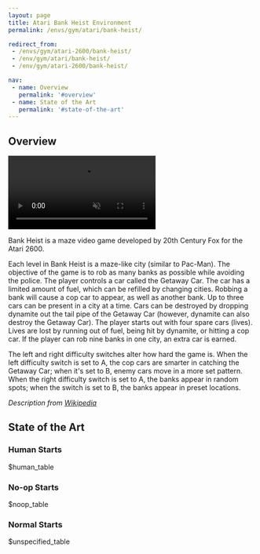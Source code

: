 ```yaml
---
layout: page
title: Atari Bank Heist Environment
permalink: /envs/gym/atari/bank-heist/

redirect_from:
 - /envs/gym/atari-2600/bank-heist/
 - /env/gym/atari/bank-heist/
 - /env/gym/atari-2600/bank-heist/

nav:
 - name: Overview
   permalink: '#overview'
 - name: State of the Art
   permalink: '#state-of-the-art'
---
```



## Overview

<video autoplay muted loop controls>
  <source src="{{ 'assets/_pages/envs/gym/atari/bank-heist.mp4' | absolute_url }}" type="video/mp4">
</video>

Bank Heist is a maze video game developed by 20th Century Fox for the Atari 2600.

Each level in Bank Heist is a maze-like city (similar to Pac-Man). The objective of the game is to rob as many banks as possible while avoiding the police. The player controls a car called the Getaway Car. The car has a limited amount of fuel, which can be refilled by changing cities. Robbing a bank will cause a cop car to appear, as well as another bank. Up to three cars can be present in a city at a time. Cars can be destroyed by dropping dynamite out the tail pipe of the Getaway Car (however, dynamite can also destroy the Getaway Car). The player starts out with four spare cars (lives). Lives are lost by running out of fuel, being hit by dynamite, or hitting a cop car. If the player can rob nine banks in one city, an extra car is earned.

The left and right difficulty switches alter how hard the game is. When the left difficulty switch is set to A, the cop cars are smarter in catching the Getaway Car; when it's set to B, enemy cars move in a more set pattern. When the right difficulty switch is set to A, the banks appear in random spots; when the switch is set to B, the banks appear in preset locations.

*Description from [Wikipedia](https://en.wikipedia.org/wiki/Bank_Heist_%28Atari_2600%29)*

## State of the Art

### Human Starts

$human_table

### No-op Starts

$noop_table

### Normal Starts

$unspecified_table
